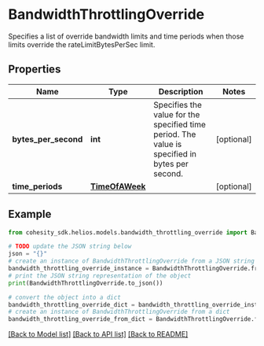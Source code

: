 # BandwidthThrottlingOverride

Specifies a list of override bandwidth limits and time periods when those limits override the rateLimitBytesPerSec limit.

## Properties

Name | Type | Description | Notes
------------ | ------------- | ------------- | -------------
**bytes_per_second** | **int** | Specifies the value for the specified time period. The value is specified in bytes per second. | [optional] 
**time_periods** | [**TimeOfAWeek**](TimeOfAWeek.md) |  | [optional] 

## Example

```python
from cohesity_sdk.helios.models.bandwidth_throttling_override import BandwidthThrottlingOverride

# TODO update the JSON string below
json = "{}"
# create an instance of BandwidthThrottlingOverride from a JSON string
bandwidth_throttling_override_instance = BandwidthThrottlingOverride.from_json(json)
# print the JSON string representation of the object
print(BandwidthThrottlingOverride.to_json())

# convert the object into a dict
bandwidth_throttling_override_dict = bandwidth_throttling_override_instance.to_dict()
# create an instance of BandwidthThrottlingOverride from a dict
bandwidth_throttling_override_from_dict = BandwidthThrottlingOverride.from_dict(bandwidth_throttling_override_dict)
```
[[Back to Model list]](../README.md#documentation-for-models) [[Back to API list]](../README.md#documentation-for-api-endpoints) [[Back to README]](../README.md)


